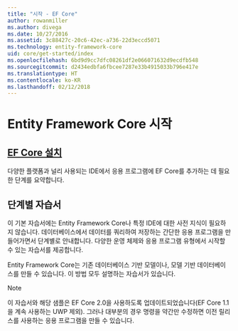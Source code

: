 ```yaml
---
title: "시작 - EF Core"
author: rowanmiller
ms.author: divega
ms.date: 10/27/2016
ms.assetid: 3c88427c-20c6-42ec-a736-22d3eccd5071
ms.technology: entity-framework-core
uid: core/get-started/index
ms.openlocfilehash: 6bd9d9cc7dfc08261df2e066071632d9ecdfb548
ms.sourcegitcommit: d2434edbfa6fbcee7287e33b4915033b796e417e
ms.translationtype: HT
ms.contentlocale: ko-KR
ms.lasthandoff: 02/12/2018
---
```

# <a name="getting-started-with-entity-framework-core"></a>Entity Framework Core 시작

## <a name="installing-ef-coreinstallindexmd"></a>[EF Core 설치](install/index.md)

다양한 플랫폼과 널리 사용되는 IDE에서 응용 프로그램에 EF Core를 추가하는 데 필요한 단계를 요약합니다.

## <a name="step-by-step-tutorials"></a>단계별 자습서

이 기본 자습서에는 Entity Framework Core나 특정 IDE에 대한 사전 지식이 필요하지 않습니다. 데이터베이스에서 데이터를 쿼리하여 저장하는 간단한 응용 프로그램을 만들어가면서 단계별로 안내합니다. 다양한 운영 체제와 응용 프로그램 유형에서 시작할 수 있는 자습서를 제공합니다.

Entity Framework Core는 기존 데이터베이스 기반 모델이나, 모델 기반 데이터베이스를 만들 수 있습니다. 이 방법 모두 설명하는 자습서가 있습니다.

> [!NOTE]  
> 이 자습서와 해당 샘플은 EF Core 2.0을 사용하도록 업데이트되었습니다(EF Core 1.1을 계속 사용하는 UWP 제외). 그러나 대부분의 경우 명령을 약간만 수정하면 이전 릴리스를 사용하는 응용 프로그램을 만들 수 있습니다. 
